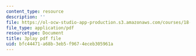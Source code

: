 ```yaml
---
content_type: resource
description: ''
file: https://ol-ocw-studio-app-production.s3.amazonaws.com/courses/18-01sc-single-variable-calculus-fall-2010/bfc44471a68b3eb5f9674eceb305961a_bnhIRhnBa1A.pdf
file_type: application/pdf
resourcetype: Document
title: 3play pdf file
uid: bfc44471-a68b-3eb5-f967-4eceb305961a
---
```

